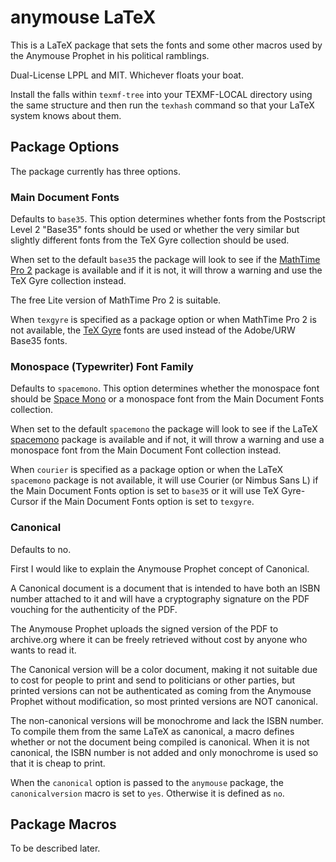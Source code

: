 anymouse LaTeX 
==============

This is a LaTeX package that sets the fonts and some other macros used by the
Anymouse Prophet in his political ramblings.

Dual-License LPPL and MIT. Whichever floats your boat.

Install the falls within `texmf-tree` into your TEXMF-LOCAL directory using the
same structure and then run the `texhash` command so that your LaTeX system
knows about them.

Package Options
---------------

The package currently has three options.

### Main Document Fonts

Defaults to `base35`. This option determines whether fonts from the Postscript
Level 2 "Base35" fonts should be used or whether the very similar but slightly
different fonts from the TeX Gyre collection should be used.

When set to the default `base35` the package will look to see if the
[MathTime Pro 2](https://www.pctex.com/mtpro2.html) package is available and if
it is not, it will throw a warning and use the TeX Gyre collection instead.

The free Lite version of MathTime Pro 2 is suitable.

When `texgyre` is specified as a package option or when MathTime Pro 2 is not
available, the [TeX Gyre](https://ctan.org/pkg/tex-gyre) fonts are used instead
of the Adobe/URW Base35 fonts.

### Monospace (Typewriter) Font Family

Defaults to `spacemono`. This option determines whether the monospace font
should be [Space Mono](https://fonts.google.com/specimen/Space+Mono) or a
monospace font from the Main Document Fonts collection.

When set to the default `spacemono` the package will look to see if the LaTeX
[spacemono](https://github.com/AnymouseProphet/SpaceMono-LaTeX) package is
available and if not, it will throw a warning and use a monospace font from the
Main Document Font collection instead.

When `courier` is specified as a package option or when the LaTeX `spacemono`
package is not available, it will use Courier (or Nimbus Sans L) if the Main
Document Fonts option is set to `base35` or it will use TeX Gyre-Cursor if the
Main Document Fonts option is set to `texgyre`.

### Canonical

Defaults to no.

First I would like to explain the Anymouse Prophet concept of Canonical.

A Canonical document is a document that is intended to have both an ISBN number
attached to it and will have a cryptography signature on the PDF vouching for
the authenticity of the PDF.

The Anymouse Prophet uploads the signed version of the PDF to archive.org where
it can be freely retrieved without cost by anyone who wants to read it.

The Canonical version will be a color document, making it not suitable due to
cost for people to print and send to politicians or other parties, but printed
versions can not be authenticated as coming from the Anymouse Prophet without
modification, so most printed versions are NOT canonical.

The non-canonical versions will be monochrome and lack the ISBN number. To
compile them from the same LaTeX as canonical, a macro defines whether or not
the document being compiled is canonical. When it is not canonical, the ISBN
number is not added and only monochrome is used so that it is cheap to print.

When the `canonical` option is passed to the `anymouse` package, the
`canonicalversion` macro is set to `yes`. Otherwise it is defined as `no`.


Package Macros
--------------

To be described later.
